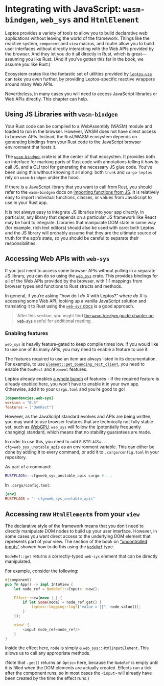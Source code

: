 # Integrating with JavaScript: `wasm-bindgen`, `web_sys` and `HtmlElement`

Leptos provides a variety of tools to allow you to build declarative web applications without leaving the world
of the framework. Things like the reactive system, `component` and `view` macros, and router allow you to build
user interfaces without directly interacting with the Web APIs provided by the browser. And they let you do it
all directly in Rust, which is great—assuming you like Rust. (And if you’ve gotten this far in the book, we assume
you like Rust.)

Ecosystem crates like the fantastic set of utilities provided by [`leptos-use`](https://leptos-use.rs/) can take you
even further, by providing Leptos-specific reactive wrappers around many Web APIs.

Nevertheless, in many cases you will need to access JavaScript libraries or Web APIs directly. This chapter can help.

## Using JS Libraries with `wasm-bindgen`

Your Rust code can be compiled to a WebAssembly (WASM) module and loaded to run in the browser. However, WASM does not
have direct access to browser APIs. Instead, the Rust/WASM ecosystem depends on generating bindings from your Rust code
to the JavaScript browser environment that hosts it.

The [`wasm-bindgen`](https://rustwasm.github.io/docs/wasm-bindgen/) crate is at the center of that ecosystem. It provides
both an interface for marking parts of Rust code with annotations telling it how to call JS, and a CLI tool for generating
the necessary JS glue code. You’ve been using this without knowing it all along: both `trunk` and `cargo-leptos` rely on
`wasm-bindgen` under the hood.

If there is a JavaScript library that you want to call from Rust, you should refer to the `wasm-bindgen` docs on
[importing functions from JS](https://rustwasm.github.io/docs/wasm-bindgen/examples/import-js.html). It is relatively
easy to import individual functions, classes, or values from JavaScript to use in your Rust app.

It is not always easy to integrate JS libraries into your app directly. In particular, any library that depends on a
particular JS framework like React may be hard to integrate. Libraries that manipulate DOM state in some way (for example,
rich text editors) should also be used with care: both Leptos and the JS library will probably assume that they are
the ultimate source of truth for the app’s state, so you should be careful to separate their responsibilities.

## Accessing Web APIs with `web-sys`

If you just need to access some browser APIs without pulling in a separate JS library, you can do so using the
[`web_sys`](https://docs.rs/web-sys/latest/web_sys/) crate. This provides bindings for all of the Web APIs provided by
the browser, with 1:1 mappings from browser types and functions to Rust structs and methods.

In general, if you’re asking “how do I _do X_ with Leptos?” where _do X_ is accessing some Web API, looking up a vanilla
JavaScript solution and translating it to Rust using the [`web-sys` docs](https://docs.rs/web-sys/latest/web_sys/) is a
good approach.

> After this section, you might find
> [the `wasm-bindgen` guide chapter on `web-sys`](https://rustwasm.github.io/docs/wasm-bindgen/web-sys/index.html)
> useful for additional reading.

### Enabling features

`web_sys` is heavily feature-gated to keep compile times low. If you would like to use one of its many APIs, you may
need to enable a feature to use it.

The features required to use an item are always listed in its documentation.
For example, to use [`Element::get_bounding_rect_client`](https://docs.rs/web-sys/latest/web_sys/struct.Element.html#method.get_bounding_client_rect), you need to enable the `DomRect` and `Element` features.

Leptos already enables [a whole bunch](https://github.com/leptos-rs/leptos/blob/main/leptos_dom/Cargo.toml#L41) of features - if the required feature is already enabled here, you won't have to enable it in your own app.
Otherwise, add it to your `Cargo.toml` and you’re good to go!

```toml
[dependencies.web-sys]
version = "0.3"
features = ["DomRect"]
```

However, as the JavaScript standard evolves and APIs are being written, you may want to use browser features that are technically not fully stable yet, such as [WebGPU](https://docs.rs/web-sys/latest/web_sys/struct.Gpu.html).
`web_sys` will follow the (potentially frequently changing) standard, which means that no stability guarantees are made.

In order to use this, you need to add `RUSTFLAGS=--cfg=web_sys_unstable_apis` as an environment variable.
This can either be done by adding it to every command, or add it to `.cargo/config.toml` in your repository.

As part of a command:

```sh
RUSTFLAGS=--cfg=web_sys_unstable_apis cargo # ...
```

In `.cargo/config.toml`:

```toml
[env]
RUSTFLAGS = "--cfg=web_sys_unstable_apis"
```

## Accessing raw `HtmlElement`s from your `view`

The declarative style of the framework means that you don’t need to directly manipulate DOM nodes to build up your user interface.
However, in some cases you want direct access to the underlying DOM element that represents part of your view. The section of the book
on [“uncontrolled inputs”](/view/05_forms.html?highlight=NodeRef#uncontrolled-inputs) showed how to do this using the
[`NodeRef`](https://docs.rs/leptos/0.7.0-gamma3/leptos/tachys/reactive_graph/node_ref/struct.NodeRef.html) type.

`NodeRef::get` returns a correctly-typed
`web-sys` element that can be directly manipulated.

For example, consider the following:

```rust
#[component]
pub fn App() -> impl IntoView {
    let node_ref = NodeRef::<Input>::new();

    Effect::new(move |_| {
        if let Some(node) = node_ref.get() {
            leptos::logging::log!("value = {}", node.value());
        }
    });

    view! {
        <input node_ref=node_ref/>
    }
}
```

Inside the effect here, `node` is simply a `web_sys::HtmlInputElement`. This allows us to call any appropriate methods.

(Note that `.get()` returns an `Option` here, because the `NodeRef` is empty until it is filled when the DOM elements are actually created. Effects run a tick after the component runs, so in most cases the `<input>` will already have been created by the time the effect runs.)
